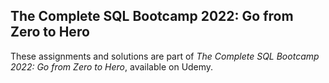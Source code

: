 ## The Complete SQL Bootcamp 2022: Go from Zero to Hero
These assignments and solutions are part of _The Complete SQL Bootcamp 2022: Go from Zero to Hero_, available on Udemy.
